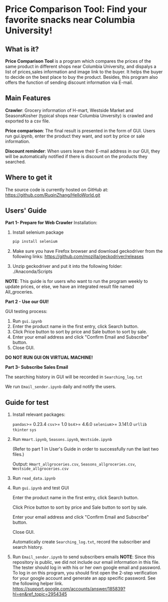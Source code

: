# Price Comparison Tool: Find your favorite snacks near Columbia University!
## What is it?

**Price Comparison Tool** is a program which compares the prices of the same product
in different shops near Columbia University, and dispalys a list of prices,sales information and image link to the buyer. It helps the buyer to decide on the best place to buy the product. Besides, this program also offers the function of sending discount information via E-mail.


## Main Features

**Crawler**: Grocery information of H-mart, Westside Market and SeasonsKosher (typical shops near Columbia Unversity) is crawled and exported to a csv file.

**Price comparison**: 
The final result is presented in the form of GUI. Users run gui.ipynb, enter the product they want, and sort by price or sale information.

**Discount reminder**: When users leave their E-mail address in our GUI, they will be automatically notified if there is discount on the products they searched.

## Where to get it
The source code is currently hosted on GitHub at: https://github.com/RuqinZhang/HelloWorld.git


## Users' Guide

**Part 1- Prepare for Web Crawler**
Installation:

1. Install selenium package

   ```sh
   pip install selenium
   ```

2. Make sure you have Firefox browser and download geckodriver from the following links:
   https://github.com/mozilla/geckodriver/releases

3. Unzip geckodriver and put it into the following folder:  
./Anaconda/Scripts

**NOTE**: 
This guide is for users who want to run the program weekly to update prices, or else, we have an integrated result file named All_groceries.

**Part 2 - Use our GUI!**

  GUI testing process:
1. Run ``gui.ipynb``
2. Enter the product name in the first entry, click Search button.
3. Click Price button to sort by price and Sale button to sort by sale.
4. Enter your email address and click "Confirm Email and Subscribe" button.
5. Close GUI. 

**DO NOT RUN GUI ON VIRTUAL MACHINE!**

**Part 3- Subscribe Sales Email**

The searching history in GUI will be recorded in ``Searching_log.txt``

We run ``Email_sender.ipynb`` daily and notify the users. 

## Guide for test

1. Install relevant packages:

   ``pandas``>= 0.23.4   ``csv``>= 1.0   ``bs4``>= 4.6.0  ``selenium``>= 3.141.0  ``urllib``  ``tkinter``  ``sys``
   
2. Run ``Hmart.ipynb``, ``Seasons.ipynb``, ``Westside.ipynb``

   (Refer to part 1 in User's Guide in order to successfully run the last two files.)

   Output: ``Hmart_allgroceries.csv``, ``Seasons_allgroceries.csv``, ``Westside_allgroceries.csv``

3. Run ``read_data.ipynb`` 

4. Run ``gui.ipynb`` and test GUI

   Enter the product name in the first entry, click Search button.
   
   Click Price button to sort by price and Sale button to sort by sale.  
   
   Enter your email address and click "Confirm Email and Subscribe" button.  
   
   Close GUI.
   
   Automatically create ``Searching_log.txt``, record the subscriber and search history.
 
5. Run ``Email_sender.ipynb`` to send subscribers emails
**NOTE**: 
Since this repository is public, we did not include our email information in this file.
The tester should log in with his or her own google email and password. To log in on this program, you should first open the 2-step verification for your google account and generate an app specific password. See the following helper link.
https://support.google.com/accounts/answer/185839?hl=en&ref_topic=2954345
